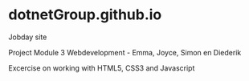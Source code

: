 # dotnetGroup.github.io
Jobday site


Project Module 3 Webdevelopment - Emma, Joyce, Simon en Diederik

Excercise on working with HTML5, CSS3 and Javascript
